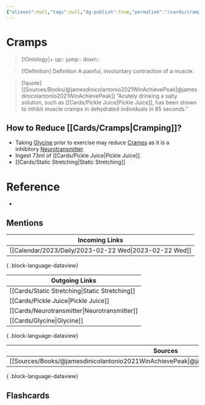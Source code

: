 ```yaml
---
{"aliases":null,"tags":null,"dg-publish":true,"permalink":"/cards/cramps/","dgPassFrontmatter":true}
---
```


# Cramps

> [!Ontology]+
> up:: 
> jump::
> down:: 

> [!Definition] Definition
> A painful, involuntary contraction of a muscle.

> [!quote] [[Sources/Books/@jamesdinicolantonio2021WinAchievePeak\|@jamesdinicolantonio2021WinAchievePeak]]
> ”Acutely drinking a salty solution, such as [[Cards/Pickle Juice\|Pickle Juice]],  has  been  shown  to  inhibit  muscle  cramps  in  dehydrated individuals in 85 seconds.”

## How to Reduce [[Cards/Cramps\|Cramping]]?

- Taking [Glycine](Glycine) prior to exercise may reduce [Cramps](Cramps.md) as it is a inhibitory [Neurotransmitter](Neurotransmitter). 
- Ingest 73ml of [[Cards/Pickle Juice\|Pickle Juice]].
- [[Cards/Static Stretching\|Static Stretching]]

# Reference
- 

## Mentions
| Incoming Links                                            |
| --------------------------------------------------------- |
| [[Calendar/2023/Daily/2023-02-22 Wed\|2023-02-22 Wed]] |

{ .block-language-dataview}

| Outgoing Links                                    |
| ------------------------------------------------- |
| [[Cards/Static Stretching\|Static Stretching]] |
| [[Cards/Pickle Juice\|Pickle Juice]]           |
| [[Cards/Neurotransmitter\|Neurotransmitter]]   |
| [[Cards/Glycine\|Glycine]]                     |

{ .block-language-dataview}

| Sources                                                                                             |
| --------------------------------------------------------------------------------------------------- |
| [[Sources/Books/@jamesdinicolantonio2021WinAchievePeak\|@jamesdinicolantonio2021WinAchievePeak]] |

{ .block-language-dataview}

## Flashcards
